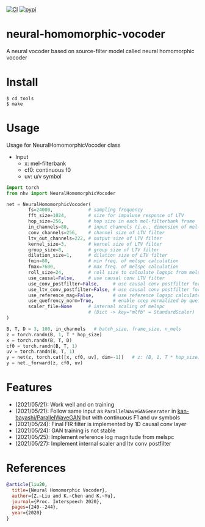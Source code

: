 [![CI](https://github.com/k2kobayashi/neural-homomorphic-vocoder/actions/workflows/ci.yaml/badge.svg)](https://github.com/k2kobayashi/neural-homomorphic-vocoder/actions/workflows/ci.yaml)
[![pypi](https://github.com/k2kobayashi/neural-homomorphic-vocoder/actions/workflows/pypi-publish.yml/badge.svg)](https://github.com/k2kobayashi/neural-homomorphic-vocoder/actions/workflows/pypi-publish.yml)

# neural-homomorphic-vocoder

A neural vocoder based on source-filter model called neural homomorphic vocoder

# Install

```shell
$ cd tools
$ make
```

# Usage

Usage for NeuralHomomorphicVocoder class
- Input
    - x: mel-filterbank
    - cf0: continuous f0
    - uv: u/v symbol

```python
import torch
from nhv import NeuralHomomorphicVocoder

net = NeuralHomomorphicVocoder(
        fs=24000,             # sampling frequency
        fft_size=1024,        # size for impuluse responce of LTV
        hop_size=256,         # hop size in each mel-filterbank frame
        in_channels=80,       # input channels (i.e., dimension of mel-filterbank)
        conv_channels=256,    # channel size of LTV filter
        ltv_out_channels=222, # output size of LTV filter
        kernel_size=3,        # kernel size of LTV filter
        group_size=8,         # group size of LTV filter
        dilation_size=1,      # dilation size of LTV filter
        fmin=80,              # min freq. of melspc calculation
        fmax=7600,            # max freq. of melspc calculation
        roll_size=24,         # roll size to calculate logspc from melspc 
        use_causal=False,     # use causal conv LTV filter
        use_conv_postfilter=False,     # use causal conv postfilter for NHV output
        use_ltv_conv_postfilter=False, # use causal conv postfilter for LTV output 
        use_reference_mag=False,       # use reference logspc calculated from melspc
        use_quefrency_norm=True,       # enable ccep normalized by quefrency index
        scaler_file=None      # internal scaling of melspc 
                              # (Dict -> key="mlfb" = StandardScaler)
)

B, T, D = 3, 100, in_channels   # batch_size, frame_size, n_mels
z = torch.randn(B, 1, T * hop_size)
x = torch.randn(B, T, D)
cf0 = torch.randn(B, T, 1)
uv = torch.randn(B, T, 1)
y = net(z, torch.cat([x, cf0, uv], dim=-1))   # z: (B, 1, T * hop_size), c: (B, D+2, T)
y = net._forward(z, cf0, uv)
```

# Features

- (2021/05/21): Work well and on training 
- (2021/05/21): Follow same input as `ParallelWaveGANGenerater` in [kan-bayashi/ParallelWaveGAN](https://github.com/kan-bayashi/ParallelWaveGAN) but with continuous F1 and uv symbols
- (2021/05/24): Final FIR filter is implemented by 1D causal conv layer
- (2021/05/24): GAN training is not stable 
- (2021/05/25): Implement reference log magnitude from melspc
- (2021/05/27): Implement internal scaler and ltv conv postfilter

# References

```bibtex
@article{liu20,
  title={Neural Homomorphic Vocoder},
  author={Z.~Liu and K.~Chen and K.~Yu},
  journal={Proc. Interspeech 2020},
  pages={240--244},
  year={2020}
}
```

